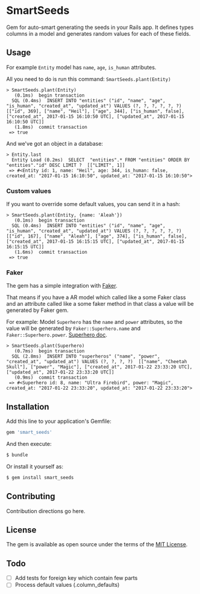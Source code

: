 # SmartSeeds
Gem for auto-smart generating the seeds in your Rails app. 
It defines types columns in a model and generates random values for each of these fields.

## Usage

For example `Entity` model has `name`, `age`, `is_human` attributes.

All you need to do is run this command: `SmartSeeds.plant(Entity)`
```
> SmartSeeds.plant(Entity)
   (0.1ms)  begin transaction
  SQL (0.4ms)  INSERT INTO "entities" ("id", "name", "age", "is_human", "created_at", "updated_at") VALUES (?, ?, ?, ?, ?, ?)  [["id", 369], ["name", "Heil"], ["age", 344], ["is_human", false], ["created_at", 2017-01-15 16:10:50 UTC], ["updated_at", 2017-01-15 16:10:50 UTC]]
   (1.8ms)  commit transaction
 => true 

```
And we've got an object in a database:
```
> Entity.last
  Entity Load (0.2ms)  SELECT  "entities".* FROM "entities" ORDER BY "entities"."id" DESC LIMIT ?  [["LIMIT", 1]]
 => #<Entity id: 1, name: "Heil", age: 344, is_human: false, created_at: "2017-01-15 16:10:50", updated_at: "2017-01-15 16:10:50"> 

```
### Custom values
If you want to override some default values, you can send it in a hash:

```
> SmartSeeds.plant(Entity, {name: 'Aleah'})
   (0.1ms)  begin transaction
  SQL (0.4ms)  INSERT INTO "entities" ("id", "name", "age", "is_human", "created_at", "updated_at") VALUES (?, ?, ?, ?, ?, ?)  [["id", 167], ["name", "Aleah"], ["age", 374], ["is_human", false], ["created_at", 2017-01-15 16:15:15 UTC], ["updated_at", 2017-01-15 16:15:15 UTC]]
   (1.6ms)  commit transaction
 => true 
```

### Faker
The gem has a simple integration with [Faker](https://github.com/stympy/faker).

That means if you have a AR model which called like a some Faker class and an attribute called like a some faker method in that class 
a value will be generated by Faker gem. 

For example: Model `Superhero` has the `name` and `power` attributes, so the value will be generated by `Faker::Superhero.name` and `Faker::Superhero.power`. [Superhero doc](https://github.com/stympy/faker/blob/master/doc/superhero.md).
```
> SmartSeeds.plant(Superhero)
   (0.7ms)  begin transaction
  SQL (2.8ms)  INSERT INTO "superheros" ("name", "power", "created_at", "updated_at") VALUES (?, ?, ?, ?)  [["name", "Cheetah Skull"], ["power", "Magic"], ["created_at", 2017-01-22 23:33:20 UTC], ["updated_at", 2017-01-22 23:33:20 UTC]]
   (0.9ms)  commit transaction
 => #<Superhero id: 8, name: "Ultra Firebird", power: "Magic", created_at: "2017-01-22 23:33:20", updated_at: "2017-01-22 23:33:20"> 

```

## Installation
Add this line to your application's Gemfile:

```ruby
gem 'smart_seeds'
```

And then execute:
```bash
$ bundle
```

Or install it yourself as:
```bash
$ gem install smart_seeds
```

## Contributing
Contribution directions go here.

## License
The gem is available as open source under the terms of the [MIT License](http://opensource.org/licenses/MIT).

## Todo
-[ ] Add tests for foreign key which contain few parts
-[ ] Process default values (.column_defaults)